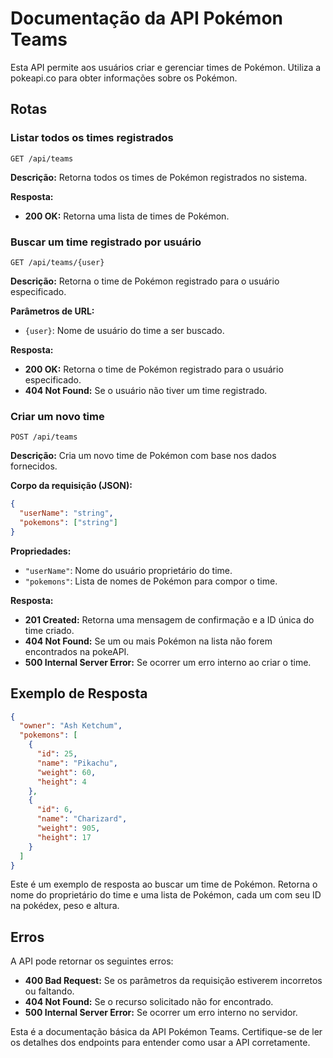 # Documentação da API Pokémon Teams

Esta API permite aos usuários criar e gerenciar times de Pokémon. Utiliza a pokeapi.co para obter informações sobre os Pokémon.

## Rotas

### Listar todos os times registrados

```
GET /api/teams
```

**Descrição:** Retorna todos os times de Pokémon registrados no sistema.

**Resposta:**
- **200 OK:** Retorna uma lista de times de Pokémon.

### Buscar um time registrado por usuário

```
GET /api/teams/{user}
```

**Descrição:** Retorna o time de Pokémon registrado para o usuário especificado.

**Parâmetros de URL:**
- `{user}`: Nome de usuário do time a ser buscado.

**Resposta:**
- **200 OK:** Retorna o time de Pokémon registrado para o usuário especificado.
- **404 Not Found:** Se o usuário não tiver um time registrado.

### Criar um novo time

```
POST /api/teams
```

**Descrição:** Cria um novo time de Pokémon com base nos dados fornecidos.

**Corpo da requisição (JSON):**
```json
{
  "userName": "string",
  "pokemons": ["string"]
}
```

**Propriedades:**
- `"userName"`: Nome do usuário proprietário do time.
- `"pokemons"`: Lista de nomes de Pokémon para compor o time.

**Resposta:**
- **201 Created:** Retorna uma mensagem de confirmação e a ID única do time criado.
- **404 Not Found:** Se um ou mais Pokémon na lista não forem encontrados na pokeAPI.
- **500 Internal Server Error:** Se ocorrer um erro interno ao criar o time.

## Exemplo de Resposta

```json
{
  "owner": "Ash Ketchum",
  "pokemons": [
    {
      "id": 25,
      "name": "Pikachu",
      "weight": 60,
      "height": 4
    },
    {
      "id": 6,
      "name": "Charizard",
      "weight": 905,
      "height": 17
    }
  ]
}
```

Este é um exemplo de resposta ao buscar um time de Pokémon. Retorna o nome do proprietário do time e uma lista de Pokémon, cada um com seu ID na pokédex, peso e altura.

## Erros

A API pode retornar os seguintes erros:

- **400 Bad Request:** Se os parâmetros da requisição estiverem incorretos ou faltando.
- **404 Not Found:** Se o recurso solicitado não for encontrado.
- **500 Internal Server Error:** Se ocorrer um erro interno no servidor.

Esta é a documentação básica da API Pokémon Teams. Certifique-se de ler os detalhes dos endpoints para entender como usar a API corretamente.
